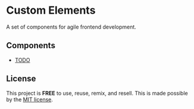 # Custom Elements

A set of components for agile frontend development.

## Components

- [TODO](./README.md)

## License

This project is __FREE__ to use, reuse, remix, and resell.
This is made possible by the [MIT license](/LICENSE).
